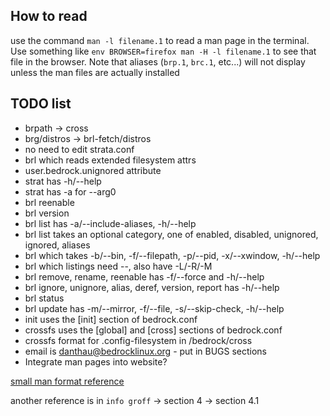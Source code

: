 ## How to read

use the command `man -l filename.1` to read a man page in the terminal. Use something like `env BROWSER=firefox man -H -l filename.1` to see that file in the browser. Note that aliases (`brp.1`, `brc.1`, etc...) will not display unless the man files are actually installed

## TODO list

- brpath -> cross
- brg/distros -> brl-fetch/distros
- no need to edit strata.conf
- brl which reads extended filesystem attrs
- user.bedrock.unignored attribute
- strat has -h/--help
- strat has -a for --arg0
- brl reenable
- brl version
- brl list has -a/--include-aliases, -h/--help
- brl list takes an optional category, one of enabled, disabled, unignored, ignored, aliases
- brl which takes -b/--bin, -f/--filepath, -p/--pid, -x/--xwindow, -h/--help
- brl which listings need --, also have -L/-R/-M
- brl remove, rename, reenable has -f/--force and -h/--help
- brl ignore, unignore, alias, deref, version, report has -h/--help
- brl status
- brl update has -m/--mirror, -f/--file, -s/--skip-check, -h/--help
- init uses the [init] section of bedrock.conf
- crossfs uses the [global] and [cross] sections of bedrock.conf
- crossfs format for .config-filesystem in /bedrock/cross
- email is danthau@bedrocklinux.org - put in BUGS sections
- Integrate man pages into website?

[small man format reference](https://linux.die.net/man/7/man)

another reference is in `info groff` -> section 4 -> section 4.1
